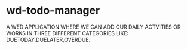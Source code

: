 # wd-todo-manager
A WED APPLICATION WHERE WE CAN ADD OUR DAILY ACTVITIES OR WORKS IN THREE DIFFERENT CATEGORIES LIKE: DUETODAY,DUELATER,OVERDUE.
